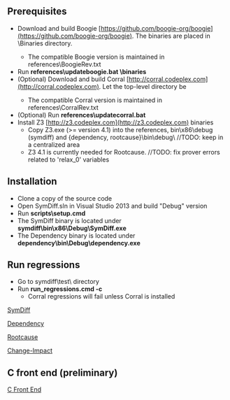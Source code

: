 ## Prerequisites
* Download and build Boogie [https://github.com/boogie-org/boogie](https://github.com/boogie-org/boogie). The binaries are placed in <boogie-dir>\Binaries directory.
	* The compatible Boogie version is maintained in references\BoogieRev.txt
* Run **references\updateboogie.bat <boogie-dir>\binaries** 
* (Optional) Download and build Corral [http://corral.codeplex.com](http://corral.codeplex.com). Let the top-level directory be <corral-root>
	* The compatible Corral version is maintained in references\CorralRev.txt
* (Optional) Run **references\updatecorral.bat <corral-root>** 
* Install Z3 [http://z3.codeplex.com](http://z3.codeplex.com) binaries 
	* Copy Z3.exe (>= version 4.1) into the references\, bin\x86\debug (symdiff) and {dependency, rootcause}\bin\debug\  //TODO: keep in a centralized area
	* Z3 4.1 is currently needed for Rootcause. //TODO: fix prover errors related to 'relax_0' variables

## Installation

* Clone a copy of the source code 
* Open SymDiff.sln in Visual Studio 2013 and build "Debug" version
* Run **scripts\setup.cmd**
* The SymDiff binary is located under **symdiff\bin\x86\Debug\SymDiff.exe**
* The Dependency binary is located under **dependency\bin\Debug\dependency.exe**

## Run regressions
* Go to symdiff\test\ directory
* Run **run_regressions.cmd -c**
	* Corral regressions will fail unless Corral is installed

[SymDiff](SymDiff)

[Dependency](Dependency)

[Rootcause](Rootcause)

[Change-Impact](Change-Impact)

## C front end (preliminary)
[C Front End](C-Front-End)




